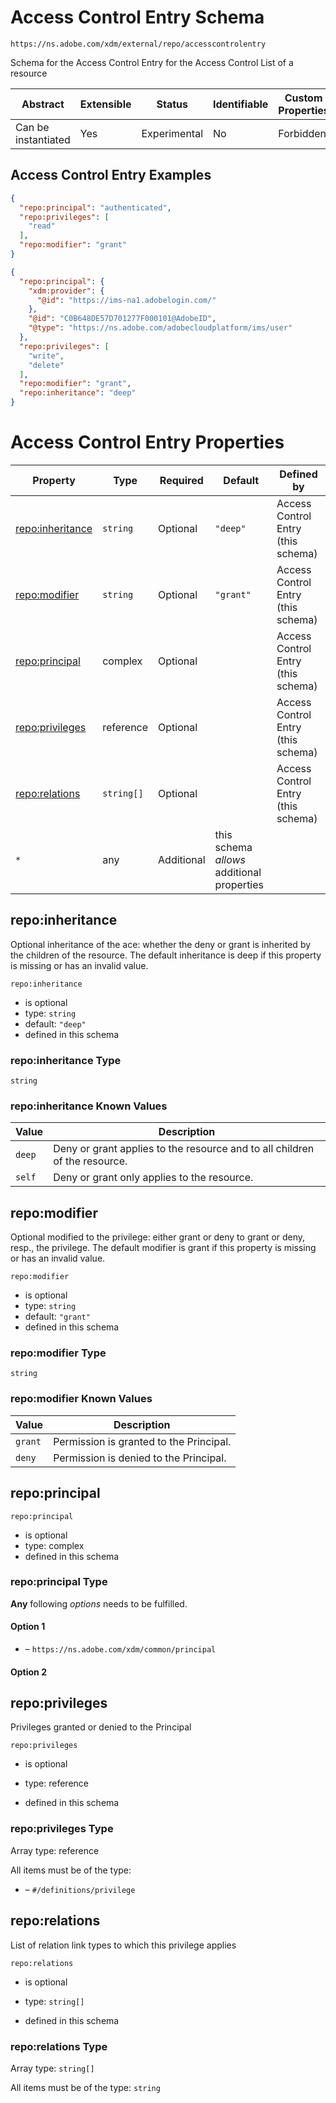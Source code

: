 
# Access Control Entry Schema

```
https://ns.adobe.com/xdm/external/repo/accesscontrolentry
```

Schema for the Access Control Entry for the Access Control List of a resource

| Abstract | Extensible | Status | Identifiable | Custom Properties | Additional Properties | Defined In |
|----------|------------|--------|--------------|-------------------|-----------------------|------------|
| Can be instantiated | Yes | Experimental | No | Forbidden | Permitted | [external/repo/accesscontrolentry.schema.json](external/repo/accesscontrolentry.schema.json) |

## Access Control Entry Examples

```json
{
  "repo:principal": "authenticated",
  "repo:privileges": [
    "read"
  ],
  "repo:modifier": "grant"
}
```

```json
{
  "repo:principal": {
    "xdm:provider": {
      "@id": "https://ims-na1.adobelogin.com/"
    },
    "@id": "C0B648DE57D701277F000101@AdobeID",
    "@type": "https://ns.adobe.com/adobecloudplatform/ims/user"
  },
  "repo:privileges": [
    "write",
    "delete"
  ],
  "repo:modifier": "grant",
  "repo:inheritance": "deep"
}
```


# Access Control Entry Properties

| Property | Type | Required | Default | Defined by |
|----------|------|----------|---------|------------|
| [repo:inheritance](#repoinheritance) | `string` | Optional | `"deep"` | Access Control Entry (this schema) |
| [repo:modifier](#repomodifier) | `string` | Optional | `"grant"` | Access Control Entry (this schema) |
| [repo:principal](#repoprincipal) | complex | Optional |  | Access Control Entry (this schema) |
| [repo:privileges](#repoprivileges) | reference | Optional |  | Access Control Entry (this schema) |
| [repo:relations](#reporelations) | `string[]` | Optional |  | Access Control Entry (this schema) |
| `*` | any | Additional | this schema *allows* additional properties |

## repo:inheritance

Optional inheritance of the ace: whether the deny or grant is inherited by the children of the resource. The default inheritance is deep if this property is missing or has an invalid value.

`repo:inheritance`
* is optional
* type: `string`
* default: `"deep"`
* defined in this schema

### repo:inheritance Type


`string`



### repo:inheritance Known Values
| Value | Description |
|-------|-------------|
| `deep` | Deny or grant applies to the resource and to all children of the resource. |
| `self` | Deny or grant only applies to the resource. |




## repo:modifier

Optional modified to the privilege: either grant or deny to grant or deny, resp., the privilege. The default modifier is grant if this property is missing or has an invalid value.

`repo:modifier`
* is optional
* type: `string`
* default: `"grant"`
* defined in this schema

### repo:modifier Type


`string`



### repo:modifier Known Values
| Value | Description |
|-------|-------------|
| `grant` | Permission is granted to the Principal. |
| `deny` | Permission is denied to the Principal. |




## repo:principal


`repo:principal`
* is optional
* type: complex
* defined in this schema

### repo:principal Type


**Any** following *options* needs to be fulfilled.


#### Option 1


* []() – `https://ns.adobe.com/xdm/common/principal`


#### Option 2







## repo:privileges

Privileges granted or denied to the Principal

`repo:privileges`
* is optional
* type: reference

* defined in this schema

### repo:privileges Type


Array type: reference

All items must be of the type:
* []() – `#/definitions/privilege`








## repo:relations

List of relation link types to which this privilege applies

`repo:relations`
* is optional
* type: `string[]`

* defined in this schema

### repo:relations Type


Array type: `string[]`

All items must be of the type:
`string`








